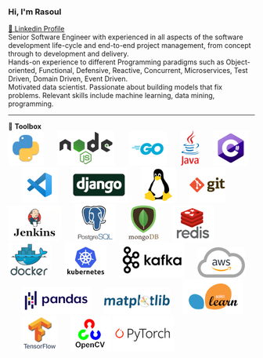 ### Hi, I'm Rasoul
[🔷 Linkedin Profile](https://www.linkedin.com/in/rasoulkhaksari)
<br>
Senior Software Engineer with experienced in all aspects of the software development life-cycle and end-to-end project management, from concept through to development and delivery.<br>
Hands-on experience to different Programming paradigms such as Object-oriented, Functional, Defensive, Reactive, Concurrent,
Microservices, Test Driven, Domain Driven, Event Driven.<br>
Motivated data scientist. Passionate about building models that fix problems. Relevant skills include machine learning, data mining, programming.

---


💼 **Toolbox**
<br>
![python](python.png)  ![nodejs](nodejs13.png)  ![golang](go72.png)  ![java](Java10.png)  ![csharp](csharp.png)  ![vscode](vscode.png)  ![django](django.jpg)  ![linux](linux.png)  ![git](git.png)  ![jenkins](jenkins.jpg)  ![postgresql](postgresql.png)  ![mongodb](mongodb2.png)  ![redis](redis2.png)  ![docker](docker.png)  ![kubernetes](Kubernetes.png)  ![kafka](kafka.png)  ![AWS](aws2.png)  ![pandas](pandas3.png)  ![matplotlib](matplotlib.png)  ![scikitlearn](scikitlearn2.png)  ![tensorflow](tensorflow.png)  ![opencv](opencv.png) ![pytorch](pytorch.png)

<!--
<img src="toolbox.png" style="vertical-align: middle;" />**Toolbox**
![tool box](toolbox.png) **Toolbox**
**rasoulkhaksari/rasoulkhaksari** is a ✨ _special_ ✨ repository because its `README.md` (this file) appears on your GitHub profile.

Here are some ideas to get you started:

- 🔭 I’m currently working on ...
- 🌱 I’m currently learning ...
- 👯 I’m looking to collaborate on ...
- 🤔 I’m looking for help with ...
- 💬 Ask me about ...
- 📫 How to reach me: ...
- 😄 Pronouns: ...
- ⚡ Fun fact: ...
-->

